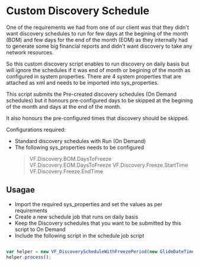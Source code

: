 # Custom Discovery Schedule

One of the requirements we had from one of our client was that they didn't want discovery schedules to run for few days at the begining of the month (BOM) and few days for the end of the month (EOM) as they internally had to generate some big financial reports and didn't want discovery to take any network resources.

So this custom discovery script enables to run discovery on daily basis but will ignore the schedules if it was end of month or begining of the month as configured in system properties. There are 4 system properties that are attached as xml and needs to be imported into sys_properties.

This script submits the Pre-created discovery schedules (On Demand schedules) but it honours
pre-configured days to be skipped at the begining of the month and days at the end of the month.

It also honours the pre-configured times that discovery should be skipped.

Configurations required:

- Standard discovery schedules with Run (On Demand)
- The following sys_properties needs to be configured
    > VF.Discovery.BOM.DaysToFreeze
    > VF.Discovery.EOM.DaysToFreeze
    > VF.Discovery.Freeze.StartTime
    > VF.Discovery.Freeze.EndTime

## Usagae

- Import the required sys_properties and set the values as per requirements
- Create a new schedule job that runs on daily basis
- Keep the Discovery schedules that you want to be submitted by this script to On Demand
- Include the following script in the schedule job script

```javascript

var helper = new VF_DiscoveryScheduleWithFreezePeriod(new GlideDateTime());
helper.process();

```
